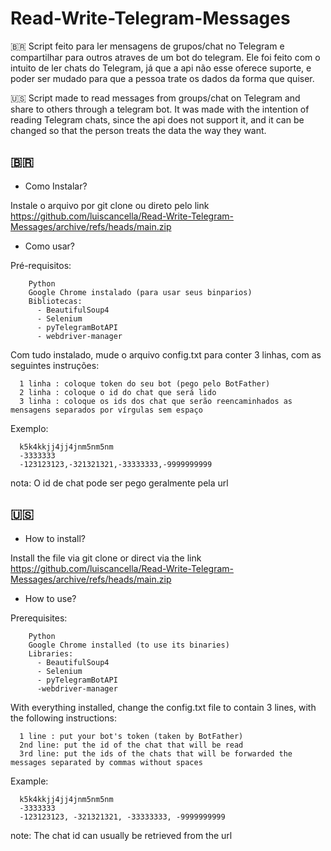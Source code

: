 # Read-Write-Telegram-Messages

🇧🇷
Script feito para ler mensagens de grupos/chat no Telegram e compartilhar para outros atraves de um bot do telegram.
Ele foi feito com o intuito de ler chats do Telegram, já que a api não esse oferece suporte, e poder ser mudado para que a pessoa trate os dados da forma que quiser.

🇺🇸
Script made to read messages from groups/chat on Telegram and share to others through a telegram bot.
It was made with the intention of reading Telegram chats, since the api does not support it, and it can be changed so that the person treats the data the way they want.

🇧🇷
-

- Como Instalar?

Instale o arquivo por git clone ou direto pelo link https://github.com/luiscancella/Read-Write-Telegram-Messages/archive/refs/heads/main.zip


- Como usar?

Pré-requisitos:

        Python
        Google Chrome instalado (para usar seus binparios)
        Bibliotecas:
          - BeautifulSoup4
          - Selenium
          - pyTelegramBotAPI
          - webdriver-manager

Com tudo instalado, mude o arquivo config.txt para conter 3 linhas, com as seguintes instruções:

      1 linha : coloque token do seu bot (pego pelo BotFather)
      2 linha : coloque o id do chat que será lido
      3 linha : coloque os ids dos chat que serão reencaminhados as mensagens separados por vírgulas sem espaço

Exemplo:

      k5k4kkjj4jj4jnm5nm5nm
      -3333333
      -123123123,-321321321,-33333333,-9999999999
nota: O id de chat pode ser pego geralmente pela url

🇺🇸
-

- How to install?

Install the file via git clone or direct via the link https://github.com/luiscancella/Read-Write-Telegram-Messages/archive/refs/heads/main.zip

- How to use?

Prerequisites:

        Python
        Google Chrome installed (to use its binaries)
        Libraries:
          - BeautifulSoup4
          - Selenium
          - pyTelegramBotAPI
          -webdriver-manager
      
With everything installed, change the config.txt file to contain 3 lines, with the following instructions:

      1 line : put your bot's token (taken by BotFather)
      2nd line: put the id of the chat that will be read
      3rd line: put the ids of the chats that will be forwarded the messages separated by commas without spaces

Example:

      k5k4kkjj4jj4jnm5nm5nm
      -3333333
      -123123123, -321321321, -33333333, -9999999999
note: The chat id can usually be retrieved from the url
